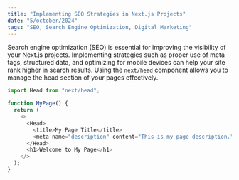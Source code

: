 ```yaml
---
title: "Implementing SEO Strategies in Next.js Projects"
date: "5/october/2024"
tags: "SEO, Search Engine Optimization, Digital Marketing"
---
```


Search engine optimization (SEO) is essential for improving the visibility of your Next.js projects. Implementing strategies such as proper use of meta tags, structured data, and optimizing for mobile devices can help your site rank higher in search results. Using the `next/head` component allows you to manage the head section of your pages effectively.

```javascript
import Head from "next/head";

function MyPage() {
  return (
    <>
      <Head>
        <title>My Page Title</title>
        <meta name="description" content="This is my page description." />
      </Head>
      <h1>Welcome to My Page</h1>
    </>
  );
}
```

